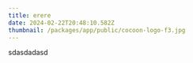 ```yaml
---
title: erere
date: 2024-02-22T20:48:10.582Z
thumbnail: /packages/app/public/cocoon-logo-f3.jpg
---
```

sdasdadasd
